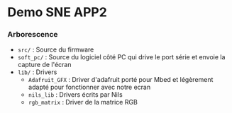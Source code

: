 # Demo SNE APP2

### Arborescence

- `src/` : Source du firmware
- `soft_pc/` : Source du logiciel côté PC qui drive le port série et envoie la capture de l'écran
- `lib/` : Drivers
  - `Adafruit_GFX` : Driver d'adafruit porté pour Mbed et légèrement adapté pour fonctionner avec notre ecran
  - `nils_lib` : Drivers écrits par Nils
  - `rgb_matrix` : Driver de la matrice RGB